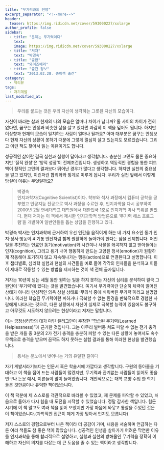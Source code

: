 ```yaml
---
title: "무기력과의 전쟁"
excerpt_separator: "<!--more-->"
header:
  teaser: https://img.ridicdn.net/cover/593000227/xxlarge
author_profile: false
sidebar:
  - title: "문제는 무기력이다"
    text:
    image: https://img.ridicdn.net/cover/593000227/xxlarge
  - title: "저자"
    text: "박경숙"
  - title: "출판"
    text: "와이즈베리"
  - title: "출간 정보"
    text: "2013.02.28. 종이책 출간"
category:
  - 책리뷰
tags:
  - 자기계발
last_modified_at:
---
```

> 우리를 붙드는 것은 우리 자신이 생각하는 그릇된 자신의 모습이다.

자신이 바라는 삶과 현재의 나의 모습은 얼마나 차이가 납니까? 둘 사이의 차이가 전혀 없다면, 꿈꾸는 인생과 비슷한 삶을 살고 있다면 과감히 이 책을 덮어도 됩니다. 하지만 이상향과 현재의 모습이 일치하는 사람이 얼마나 될까요? 아마 대부분은 꿈꾸는 인생보다 현재 자신의 상황이 못하기 때문에 그렇게 열심히 살고 있는지도 모르겠습니다. 그리고 이런 책도 찾아서 읽는 이유이기도 합니다.

성공적인 삶이란 결국 실천과 실행이 답이라고 생각합니다. 충분한 고민도 물론 중요하지만 ‘질적 완성’은 ‘양적 성장’이 전제조건입니다. 생생하고 역동적인 경험을 통한 피드백이 정적인 고민의 결과보다 뛰어난 경우가 많다고 생각합니다. 하지만 실천의 중요성을 알고 있지만, 이런저런 합리화와 핑계로 미루게 됩니다. 우리가 실천 앞에서 이렇게 망설이 이유는 무엇일까요?

> 박경숙  
> 인지과학자(Cognitive Scientist)이다. 학부와 석사 과정에서 컴퓨터 공학을 공부했고 인공지능 전공으로 박사 과정을 수료한 후, 인지과학을 다시 공부하여 2000년 2월 연세대학교 대학원에서 대한민국 1호로 인지과학 박사 학위를 받았다. 현재 저자는 이 책에서 제시한 인지과학적 방법론으로 ‘무기력 해소 프로그램’을 개발하여 일반인들을 돕는 상담을 진행하고 있다.

박경숙 박사는 인지과학에 근거하여 우선 인간을 움직이게 하는 네 가지 요소인 동기·인지·정서·행동이 4 기통 엔진처럼 함께 원활하게 돌아가야 한다는 점을 전제합니다. 어떤 일을 추진하는 연료인 동기(motivation)와 사건이나 사물을 왜곡하지 않고 받아들이는 인지(cognition), 그리고 용기 내어 행동하게 만드는 고양된 정서(emotion)가 원활하게 작동해야 포기하지 않고 지속해나가는 행동(action)으로 연결된다고 설명합니다. 이후 챕터별로, 심리학 실험과 현실의 사건들을 예로 들어 각각의 인자들을 분석하고 이들이 제대로 작동할 수 있는 방법을 제시하는 것이 책 전체 골자입니다.

저자는 10년이 넘는 세월 동안 원하는 일을 하지 못하는 자신의 심리를 분석하여 결국 그 원인이 ‘무기력’에 있다는 것을 발견했습니다. 여기서 무기력이란 단순히 체력이 떨어진 상태가 아니라 만성적인 의욕 상실 상태로 ‘무의식 중에 배워버린 무기력’이라고 설명합니다. 이러한 학습된 무기력이란 피하거나 극복할 수 없는 환경을 반복적으로 경험한 사람에게 나타나는 것으로, 다른 상황에서 자신이 실제로 극복할 능력이 있음에도 불구하고 아무것도 시도하지 않으려는 현상이라고 저자는 말합니다.

이는 긍정심리학의 대가 마틴 셀리그만이 주창한 “학습된 무기력(Learned Helplessness)”에 근거한 것입니다. 그는 아무리 발버둥 쳐도 피할 수 없는 전기 충격을 받은 개들 중 3분의 2가 전기 충격을 충분히 피할 수 있는 다른 상황에 놓여서도 속수무책으로 충격을 받으며 꼼짝도 하지 못하는 실험 결과를 통해 이러한 현상을 발견했습니다.

> 용서는 분노에서 벗어나는 거의 유일한 길이다

자기 계발서라기보다는 인문서 혹은 학술서에 가깝다고 생각합니다. 구원의 동아줄을 기대하고 이 책을 집어 드는 사람들이 많겠지만, 무기력과 관계없는 사람들이 읽어도 좋을 연구나 논문 예시, 이론들이 많이 들어있습니다. 개인적으로는 대학 교양 수업 한 학기 들은 것만큼이나 유익한 책이었습니다.

이 책 덕분에 제 스스로를 객관적으로 바라볼 수 있었고, 제 문제를 파악할 수 있었고, 처음으로 돌아가 다시 힘을 내 도전을 시작할 수 있었습니다. 정말 감사한 책입니다. 힘든 시기에 이 책 말고도 여러 책을 읽어 보았지만 가장 마음에 와닿고 통찰을 주었던 것은 이 책이었습니다.(과학적인 접근이 제게 가장 맞아서 인지도 모릅니다)

저자 스스로의 경험으로부터 나온 책이라 더 공감이 가며, 내용을 서술하며 언급하는 다른 여러 책들도 참 좋은 책이 많았습니다. 성공적인 인생을 살아가기 어려운 막연한 이유를 인지과학을 통해 합리적으로 설명하고, 실행과 실천의 방해물인 무기력을 정확히 이해하고 자신의 의지를 다잡는 데 큰 도움을 줄 수 있는 책이라고 생각합니다.